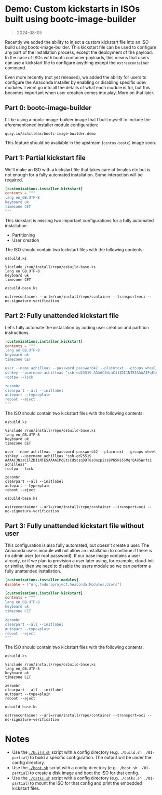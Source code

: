 # Demo: Custom kickstarts in ISOs built using bootc-image-builder

> 2024-08-05

Recently we added the ability to inject a custom kickstart file into an ISO build using bootc-image-builder.  This kickstart file can be used to configure any part of the installation process, except the deployment of the payload.  In the case of ISOs with bootc container payloads, this means that users can use a kickstart file to configure anything except the `ostreecontainer` command.

Even more recently (not yet released), we added the ability for users to configure the Anaconda installer by enabling or disabling specific udev modules.  I wont go into all the details of what each module is for, but this becomes important when user creation comes into play.  More on that later.

## Part 0: bootc-image-builder

I'll be using a bootc-image-builder image that I built myself to include the aforementioned installer module configuration:
```
quay.io/achilleas/bootc-image-builder:demo
```

This feature should be available in the upstream (`centos-bootc`) image soon.

## Part 1: Partial kickstart file

We'll make an ISO with a kickstart file that takes care of locales etc but is not enough for a fully automated installation.  Some interaction will be required.


```toml
[customizations.installer.kickstart]
contents = """
lang en_GB.UTF-8
keyboard uk
timezone CET
"""
```

This kickstart is missing two important configurations for a fully automated installation:
- Partitioning
- User creation

The ISO should contain two kickstart files with the following contents:

`osbuild.ks`
```
%include /run/install/repo/osbuild-base.ks
lang en_GB.UTF-8
keyboard uk
timezone CET
```

`osbuild-base.ks`
```
ostreecontainer --url=/run/install/repo/container --transport=oci --no-signature-verification
```

## Part 2: Fully unattended kickstart file

Let's fully automate the installation by adding user creation and partition instructions.

```toml
[customizations.installer.kickstart]
contents = """
lang en_GB.UTF-8
keyboard uk
timezone CET

user --name achilleas --password password42 --plaintext --groups wheel
sshkey --username achilleas "ssh-ed25519 AAAAC3NzaC1lZDI1NTE5AAAAIPqEtsCdSozq0DT8sOazpizsBP65Ni6SMqrQA85Wnfs1 achilleas"
rootpw --lock

zerombr
clearpart --all --initlabel
autopart --type=plain
reboot --eject
"""
```

The ISO should contain two kickstart files with the following contents:

`osbuild.ks`
```
%include /run/install/repo/osbuild-base.ks
lang en_GB.UTF-8
keyboard uk
timezone CET

user --name achilleas --password password42 --plaintext --groups wheel
sshkey --username achilleas "ssh-ed25519 AAAAC3NzaC1lZDI1NTE5AAAAIPqEtsCdSozq0DT8sOazpizsBP65Ni6SMqrQA85Wnfs1 achilleas"
rootpw --lock

zerombr
clearpart --all --initlabel
autopart --type=plain
reboot --eject
```

`osbuild-base.ks`
```
ostreecontainer --url=/run/install/repo/container --transport=oci --no-signature-verification
```

## Part 3: Fully unattended kickstart file without user

This configuration is also fully automated, but doesn't create a user.  The Anaconda users module will not allow an installation to continue if there is no admin user (or root password).  If our base image contains a user already, or if we plan to provision a user later using, for example, cloud-init or similar, then we need to disable the users module so we can perform a fully unattended installation.

```toml
[customizations.installer.modules]
disable = ["org.fedoraproject.Anaconda.Modules.Users"]

[customizations.installer.kickstart]
contents = """
lang en_GB.UTF-8
keyboard uk
timezone CET

zerombr
clearpart --all --initlabel
autopart --type=plain
reboot --eject
"""
```

The ISO should contain two kickstart files with the following contents:

`osbuild.ks`
```
%include /run/install/repo/osbuild-base.ks
lang en_GB.UTF-8
keyboard uk
timezone CET

zerombr
clearpart --all --initlabel
autopart --type=plain
reboot --eject
```

`osbuild-base.ks`
```
ostreecontainer --url=/run/install/repo/container --transport=oci --no-signature-verification
```

# Notes

- Use the [`./build.sh`](build.sh) script with a config directory (e.g. `./build.sh ./01-partial`) to build a specific configuration.  The output will be under the config directory.
- Use the [`./boot.sh`](boot.sh) script with a config directory (e.g. `./boot.sh ./01-partial`) to create a disk image and boot the ISO for that config.
- Use the [`./catks.sh`](catks.sh) script with a config directory (e.g. `./catks.sh ./01-partial`) to mount the ISO for that config and print the embedded kickstart files.
